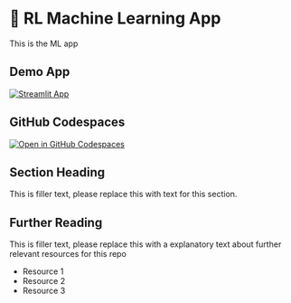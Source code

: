 # 🤖 RL Machine Learning App 

This is the ML app

## Demo App

[![Streamlit App](https://static.streamlit.io/badges/streamlit_badge_black_white.svg)](https://aalqorlml.streamlit.app/)

## GitHub Codespaces

[![Open in GitHub Codespaces](https://github.com/codespaces/badge.svg)](https://codespaces.new/streamlit/app-starter-kit?quickstart=1)

## Section Heading

This is filler text, please replace this with text for this section.

## Further Reading

This is filler text, please replace this with a explanatory text about further relevant resources for this repo
- Resource 1
- Resource 2
- Resource 3
